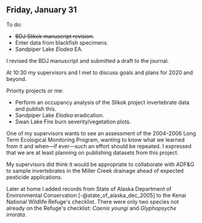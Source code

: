 
## Friday, January 31

To do:

* ~~BDJ Slikok manuscript revision.~~
* Enter data from blackfish specimens.
* Sandpiper Lake *Elodea* EA.

I revised the BDJ manuscript and submitted a draft to the journal.

At 10:30 my supervisors and I met to discuss goals and plans for 2020 and beyond.

Priority projects or me:

* Perform an occupancy analysis of the Slikok project invertebrate data and publish this.
* Sandpiper Lake *Elodea* eradication.
* Swan Lake Fire burn severity/vegetation plots.

One of my supervisors wants to see an assessment of the 2004–2006 Long Term Ecological Monitoring Program, wanting to know what we learned from it and when—if ever—such an effort should be repeated. I expressed that we are at least planning on publishing datasets from this project.

My supervisors did think it would be appropriate to collaborate with ADF&G to sample invertebrates in the Miller Creek drainage ahead of expected pesticide applications.

Later at home I added records from State of Alaska Department of Environmental Conservation [-@state_of_alaska_dec_2005] to the Kenai National Wildlife Refuge's checklist. There were only two species not already on the Refuge's checklist: *Caenis youngi* and *Glyphopsyche irrorata*.

